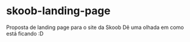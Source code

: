 # skoob-landing-page
 Proposta de landing page para o site da Skoob
 Dê uma olhada em como está ficando :D
 <a href="https://layurisilva.github.io/skoob-landing-page/"></a>
